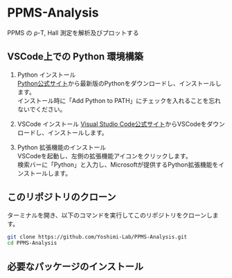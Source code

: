 # PPMS-Analysis
PPMS の ρ-T, Hall 測定を解析及びプロットする

## VSCode上での Python 環境構築

1. Python インストール  
   [Python公式サイト](https://www.python.org/downloads/)から最新版のPythonをダウンロードし、インストールします。  
   インストール時に「Add Python to PATH」にチェックを入れることを忘れないでください。

2. VSCode インストール
    [Visual Studio Code公式サイト](https://code.visualstudio.com/)からVSCodeをダウンロードし、インストールします。

3. Python 拡張機能のインストール  
   VSCodeを起動し、左側の拡張機能アイコンをクリックします。  
   検索バーに「Python」と入力し、Microsoftが提供するPython拡張機能をインストールします。

## このリポジトリのクローン

ターミナルを開き、以下のコマンドを実行してこのリポジトリをクローンします。

```bash
git clone https://github.com/Yoshimi-Lab/PPMS-Analysis.git
cd PPMS-Analysis
```

## 必要なパッケージのインストール